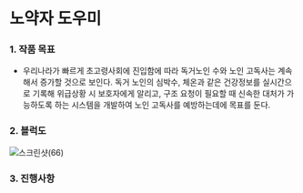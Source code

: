 # 노약자 도우미

### **1. 작품 목표**

- 우리나라가 빠르게 초고령사회에 진입함에 따라 독거노인 수와 노인 고독사는 계속해서 증가할 것으로 보인다. 독거 노인의 심박수, 체온과 같은 건강정보를 실시간으로 기록해 위급상황 시 보호자에게 알리고, 구조 요청이 필요할 때 신속한 대처가 가능하도록 하는 시스템을 개발하여 노인 고독사를 예방하는데에 목표를 둔다. 


### **2. 블럭도**

![스크린샷(66)](https://user-images.githubusercontent.com/105420733/170254203-b201b56a-5249-462b-9ef7-e47de8cbcc74.png)


### **3. 진행사항**


